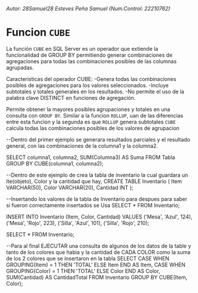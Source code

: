 *Autor: 28Samuel28 Esteves Peña Samuel (Num.Control: 22210762)*

# Funcion `CUBE`
La función `CUBE` en SQL Server es un operador que extiende la funcionalidad de GROUP BY permitiendo generar combinaciones de agregaciones para todas las combinaciones posibles de las columnas agrupadas.

Características del operador CUBE:
-Genera todas las combinaciones posibles de agregaciones para los valores seleccionados.
-Incluye subtotales y totales generales en los resultados.
-No permite el uso de la palabra clave DISTINCT en funciones de agregación.

Permite obtener la mayores posibles agrupaciones y totales en una consulta con `GROUP BY`. Similar a la funcion `ROLLUP`, uan de las diferencias entre esta funcion y la segunda es que `ROLLUP` genera subtotales `CUBE` calcula todas las combinaciones posibles de los valores de agrupacion 

--Dentro del primer ejemplo se generara resultados parciales y el resultado general, con las combinaciones de la columna1 y la columna2.

SELECT columna1, columna2, SUM(Columna3) AS Suma
FROM Tabla
GROUP BY CUBE(columna1, columna2);

--Dentro de este ejemplo de crea la tabla de inventario la cual guardara un Ite(objeto), Color y la cantidad que hay, 
CREATE TABLE Inventario (
    Item VARCHAR(50),
    Color VARCHAR(20),
    Cantidad INT
);

--Insertando los valores de la tabla de Inventario para despues para saber si fueron correctamente insertados se Usa SELECT * FROM Inventario;

INSERT INTO Inventario (Item, Color, Cantidad)
VALUES 
    ('Mesa', 'Azul', 124),
    ('Mesa', 'Rojo', 223),
    ('Silla', 'Azul', 101),
    ('Silla', 'Rojo', 210);

SELECT * FROM Inventario;

--Para al final EJECUTAR una consulta de algunos de los datos de la table y tanto de los colores que habia y la cantidad de CADA COLOR como la suma de los 2 colores que se insertaron en la tabla 
SELECT 
    CASE WHEN GROUPING(Item) = 1 THEN 'TOTAL' ELSE Item END AS Item,
    CASE WHEN GROUPING(Color) = 1 THEN 'TOTAL' ELSE Color END AS Color,
    SUM(Cantidad) AS CantidadTotal
FROM Inventario
GROUP BY CUBE(Item, Color);

